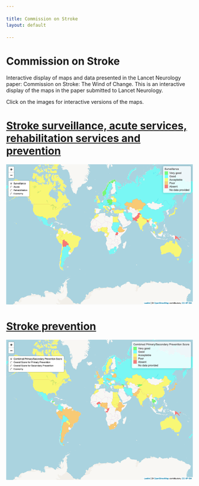 ```yaml
---

title: Commission on Stroke
layout: default

---
```


# Commission on Stroke

Interactive display of maps and data presented in the Lancet Neurology paper: Commission on Stroke: The Wind of Change. This is an interactive display of the maps in the paper submitted to Lancet Neurology.

Click on the images for interactive versions of the maps.

# [Stroke surveillance, acute services, rehabilitation services and prevention](./worldstrokemap1.html)

[![Surveillance, acute services, etc](./wsm1.png)](./worldstrokemap1.html)

# [Stroke prevention](./worldstrokemap2.html)

[![Prevention strategies](./wsm2.png)](./worldstrokemap2.html)

